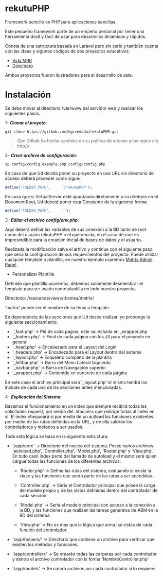 # rekutuPHP

Framework sencillo en PHP para aplicaciones sencillas.

Este pequeño framework parte de un empeño personal por tener una herramienta docil y fácil de usar para desarrollos dinámicos y rápidos.

Consta de una estructura basada en Laravel pero sin serlo y también cuenta con las ideas y algunos códigos de dos proyectos educativos:

* [Vida MRR](https://github.com/marcosrivasr/Curso-PHP-MySQL/tree/master/43-49.%20MVC)
* [Develpero](https://github.com/Developero-oficial/php-mvc)

Ambos proyectos fueron ilustradores para el desarrollo de este.

# Instalación

Se debe mover al directorio /var/www del servidor web y realizar los siguientes 
pasos.

1- ***Clonar el proyeto***:

```
git clone https://github.com/dgrvedado/rekutuPHP.git
```

> Ojo: Github ha hecho cambios en su política de acceso a los repos vía http/s

2- ***Crear archivo de configuración***:

```
cp config/config.example.php config/config.php
```

En caso de que Ud decida poner su proyecto en una URL sin directorio de acceso 
deberá proceder como sigue:

```php
define('FOLDER_PATH',     '/rekutuPHP');
```

En caso que si VirtualServer esté apuntando diretamente a su diretorio en el 
DocumentRoot, Ud deberá poner esta Constante de la siguiente forma:

```php
define('FOLDER_PATH',     '');
```

3- ***Editar el archivo config/env.php***:

Aquí deberá definir las variables de sus conexión a la BD tanto de root como del usuario rekutuPHP o el que decida, en el caso de root es impresindible para la creación inicial de bases de datos y el usuario.

Realizada la modificación salve el arhivo y continue con el siguiente paso, que sería la configuración de sus requerimentos del proyecto. Puede utilizar cualquier template o plantilla, en nuestro ejemplo usaremos [Matrix Admin Panel](https://matrixadmin.wrappixel.com/).

* Personalizar Plantilla

Definido que plantilla usaremos, debemos solamente desmembrar el template para ser usado como plantilla en todo nuestro proyecto.

Directorio: /resources/views/themes/matrix/

'matrix' puede ser el nombre de su tema o template.

En dependencia de las secciones que Ud desee realizar, yo propongo la siguiente seccionamiento:
* '_foot.php'    -> Pié de cada página, este va incluido en _wrapper.php
* '_footers.php' -> Final de cada página con los JS para el proyecto en general.
* '_head.php'    -> Encabezado para el Layout del Login
* '_headers.php' -> Encabezado para el Layout dentro del sistema
* '_layout.php'  -> Esqueleto completo de la plantilla
* '_leftbar.php' -> Barra del Menu Lateral Izquierdo
* '_navbar.php'  -> Barra de Navegación superior
* '_wrapper.php' -> Contenido en concreto de cada página

En este caso el archivo principal será '_layout.php' el mismo tendrá los include de cada una de las secciones antes mencionadas.


4- ***Explicación del Sistema***

Basamos el funcionamiento en un index que siempre recibirá todas las solicitudes request, por medio del .htaccess que redirige todas al index en si. El index chequeará si por medio de un autload las funciones existentes por medio de las rutas definidas en la URL, y de ella saldrán los controladores y métodos a ser usados. 

Toda esta lógica se basa en la siguiente estructura:

* '/app/core' -> Directorio del nucleo del sistema. Posee varios archivos 'autoload.php', 'Controller.php', 'Model.php', 'Router.php' y 'View.php'. En todo caso index parte del llamado de autoload y el mismo será quien cargue todas las funciones de los diferentes archivos.

    * 'Router.php' -> Define las rutas del sistema, evaluando si existe la clase y las funciones que serán parte de las rutas a ser accedidas.

    * 'Controller.php' -> Sería el Controlador principal que posee la carga del modelo propio y de las vistas definidas dentro del controlador de cada sección.

    * 'Model.php' -> Sería el modelo principal con acceso a la conexión a la BD, y las funciones que realizan las tareas generales de ABM en la BD del sistema.

    * 'View.php' -> No es más que la lógica que arma las vistas de cada función del controlador.

* '/app/helpers/' -> Directorio que contiene un archivo para verificar que existen los metodos y funciones.

* '/app/controllers' -> Se crearán todas las carpetas por cada controlador y dentro el archivo controlador con la forma 'NombreController.php'

* '/app/models'      -> Se creará archivos por cada controlador si lo requiere 
